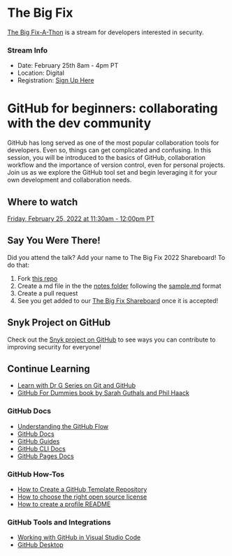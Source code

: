# The Big Fix

[The Big Fix-A-Thon](https://snyk.io/events/the-big-fix) is a stream for developers interested in security.  

### Stream Info
- Date: February 25th 8am - 4pm PT
- Location: Digital
- Registration: [Sign Up Here](https://snyk.io/events/the-big-fix)

# GitHub for beginners: collaborating with the dev community

GitHub has long served as one of the most popular collaboration tools for developers. Even so, things can get complicated and confusing. In this session, you will be introduced to the basics of GitHub, collaboration workflow and the importance of version control, even for personal projects. Join us as we explore the GitHub tool set and begin leveraging it for your own development and collaboration needs.

## Where to watch

[Friday, February 25, 2022 at 11:30am - 12:00pm PT](https://snyk.io/events/the-big-fix)

## Say You Were There!

Did you attend the talk? Add your name to The Big Fix 2022 Shareboard! To do that:
1. Fork [this repo](https://github.com/drguthals/talkswithdrg)
2. Create a md file in the the [notes folder](https://github.com/drguthals/talkswithdrg/tree/main/2022/snyk-big-fix/notes) following the [sample.md](https://github.com/drguthals/talkswithdrg/blob/main/2022/snyk-big-fix/notes/sample.md) format
3. Create a pull request
4. See you get added to our [The Big Fix Shareboard](https://github.com/drguthals/talkswithdrg/blob/main/2022/snyk-big-fix/snyk-big-fix-shareboard.md) once it is accepted!

## Snyk Project on GitHub

Check out the [Snyk project on GitHub](https://github.com/snyk) to see ways you can contribute to improving security for everyone!

## Continue Learning

- [Learn with Dr G Series on Git and GitHub](https://www.youtube.com/playlist?list=PLjoGSbuzyErh7ffELeKxeCtgIBK1n1q9A)
- [GitHub For Dummies book by Sarah Guthals and Phil Haack](https://www.amazon.com/GitHub-Dummies-Guthals/dp/1119572673)

### GitHub Docs

- [Understanding the GitHub Flow](https://docs.github.com/get-started/quickstart/github-flow)
- [GitHub Docs](https://docs.github.com/)
- [GitHub Guides](https://docs.github.com/rest/guides)
- [GitHub CLI Docs](https://cli.github.com/manual/index)
- [GitHub Pages Docs](https://pages.github.com/)

### GitHub How-Tos

- [How to Create a GitHub Template Repository](https://docs.github.com/repositories/creating-and-managing-repositories/creating-a-template-repository)
- [How to choose the right open source license](https://choosealicense.com/)
- [How to create a profile README](https://docs.github.com/account-and-profile/setting-up-and-managing-your-github-profile/customizing-your-profile/managing-your-profile-readme)

### GitHub Tools and Integrations

- [Working with GitHub in Visual Studio Code](https://code.visualstudio.com/docs/editor/github)
- [GitHub Desktop](https://desktop.github.com/)
